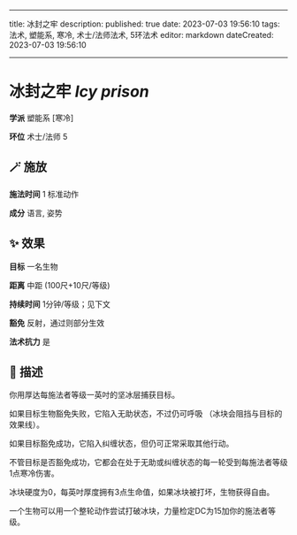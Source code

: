 
---
title: 冰封之牢
description: 
published: true
date: 2023-07-03 19:56:10
tags: 法术, 塑能系, 寒冷, 术士/法师法术, 5环法术
editor: markdown
dateCreated: 2023-07-03 19:56:10

---

# **冰封之牢** *Icy prison*

**学派** 塑能系 \[寒冷\] 

**环位** 术士/法师 5

## 🪄 施放

**施法时间** 1 标准动作

**成分** 语言, 姿势

## ✨ 效果 

**目标** 一名生物 

**距离** 中距 (100尺+10尺/等级)  

**持续时间** 1分钟/等级；见下文 

**豁免** 反射，通过则部分生效

**法术抗力** 是

## 📖 描述

你用厚达每施法者等级一英吋的坚冰层捕获目标。

如果目标生物豁免失败，它陷入无助状态，不过仍可呼吸 （冰块会阻挡与目标的效果线）。

如果目标豁免成功，它陷入纠缠状态，但仍可正常采取其他行动。

不管目标是否豁免成功，它都会在处于无助或纠缠状态的每一轮受到每施法者等级1点寒冷伤害。

冰块硬度为0，每英吋厚度拥有3点生命值，如果冰块被打坏，生物获得自由。

一个生物可以用一个整轮动作尝试打破冰块，力量检定DC为15加你的施法者等级。
    